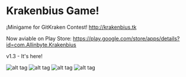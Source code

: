 # Krakenbius Game!

¡Minigame for GitKraken Contest! 
http://krakenbius.tk

Now aviable on Play Store:
https://play.google.com/store/apps/details?id=com.Allinbyte.Krakenbius

v1.3 - It's here!

![alt tag](http://i.imgur.com/BQTTbQf.jpg)
![alt tag](http://i.imgur.com/gtc0quj.jpg)
![alt tag](http://i.imgur.com/5FT3qQj.png)
![alt tag](http://i.imgur.com/FqMeGwS.jpg)
